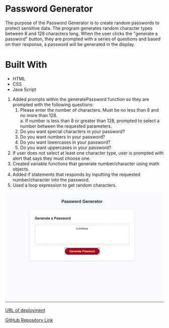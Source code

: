 # Password Generator
The purpose of the Password Generator is to create random passwords to protect sensitive data. The program generates random character types between 8 and 128 characters long.
When the user clicks the "generate a password" button, they are prompted with a series of questions and based on their response, a password will be generated in the display.

# Built With
* HTML
* CSS
* Java Script
 
 1. Added prompts within the generatePassword function so they are prompted with the following questions:
      1. Please enter the number of characters. Must be no less than 8 and no more than 128.    
        a. If number is less than 8 or greater than 128, prompted to select a number between the requested parameters.  
      2. Do you want special characters in your password?      
      3. Do you want numbers in your password?
      4. Do you want lowercases in your password?
      5. Do you want uppercases in your password? 
 2. If user does not select at least one character type, user is prompted with alert that says they must choose one.
 2. Created variable functions that generate number/character using math objects.
 3. Added if statements that responds by inputting the requested number/character into the password.
 4. Used a loop expression to get random characters.

![Screenshot](./assets/Images/webpage.png)

    
[URL of deployment](https://chrispruiz.github.io/Password_Genertator/)

[GitHub Repository Link](https://github.com/Chrispruiz/Password_Generator.git)